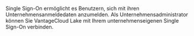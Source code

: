 Single Sign-On ermöglicht es Benutzern, sich mit ihren Unternehmensanmeldedaten anzumelden. Als Unternehmensadministrator können Sie VantageCloud Lake mit Ihrem unternehmenseigenen Single Sign-On verbinden.

